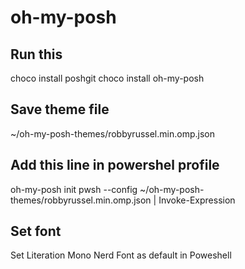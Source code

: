 # oh-my-posh

## Run this 
choco install poshgit
choco install oh-my-posh

## Save theme file
~/oh-my-posh-themes/robbyrussel.min.omp.json

## Add this line in powershel profile
oh-my-posh init pwsh --config ~/oh-my-posh-themes/robbyrussel.min.omp.json | Invoke-Expression

## Set font
Set Literation Mono Nerd Font as default in Poweshell
